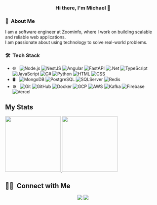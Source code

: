 
<h3 align="center">
Hi there, I'm Michael 👋
</h3>

### 🚀 &nbsp;About Me 

I am a software engineer at Zoominfo, where I work on building scalable and reliable web applications.</br>
I am passionate about using technology to solve real-world problems.

### 🛠 &nbsp;Tech Stack

- 🌐 &nbsp;
  ![Node.js](https://img.shields.io/badge/-Node.js-333333?style=flat&logo=node.js)
  ![NestJS](https://img.shields.io/badge/-NestJS-333333?style=flat&logo=nestjs)
  ![Angular](https://img.shields.io/badge/-Angular-333333?style=flat&logo=angular)
  ![FastAPI](https://img.shields.io/badge/-FastAPI-333333?style=flat&logo=fastapi)
  ![.Net](https://img.shields.io/badge/-Dotnet-333333?style=flat&logo=dotnet)
  ![TypeScript](https://img.shields.io/badge/-Typescript-333333?style=flat&logo=typescript)
  ![JavaScript](https://img.shields.io/badge/-JavaScript-333333?style=flat&logo=javascript)
  ![C#](https://img.shields.io/badge/-Csharp-333333?style=flat&logo=csharp)
  ![Python](https://img.shields.io/badge/-Python-333333?style=flat&logo=python)
  ![HTML](https://img.shields.io/badge/-HTML-333333?style=flat&logo=HTML5)
  ![CSS](https://img.shields.io/badge/-CSS-333333?style=flat&logo=CSS3&logoColor=1572B6)
- 🛢 &nbsp;
  ![MongoDB](https://img.shields.io/badge/-MongoDB-333333?style=flat&logo=mongodb)
  ![PostgreSQL](https://img.shields.io/badge/-PostgreSQL-333333?style=flat&logo=postgresql)
  ![SQLServer](https://img.shields.io/badge/-SqlServer-333333?style=flat&logo=microsoft-sql-server)
  ![Redis](https://img.shields.io/badge/-Redis-333333?style=flat&logo=redis)
- ⚙️ &nbsp;
  ![Git](https://img.shields.io/badge/-Git-333333?style=flat&logo=git)
  ![GitHub](https://img.shields.io/badge/-GitHub-333333?style=flat&logo=github)
  ![Docker](https://img.shields.io/badge/-Docker-333333?style=flat&logo=docker)
  ![GCP](https://img.shields.io/badge/-GCP-333333?style=flat&logo=googlecloud)
  ![AWS](https://img.shields.io/badge/-AWS-333333?style=flat&logo=amazonaws)
  ![Kafka](https://img.shields.io/badge/-Kafka-333333?style=flat&logo=apachekafka)
  ![Firebase](https://img.shields.io/badge/-Firebase-333333?style=flat&logo=firebase)
  ![Vercel](https://img.shields.io/badge/-Vercel-333333?style=flat&logo=vercel)


## My Stats
<p>
<a href="https://github.com/MichaelTolchinsky">
  <img height="180em" src="https://github-readme-stats.vercel.app/api?username=MichaelTolchinsky&show_icons=true&theme=react" />
  <img height="180em" src="https://github-readme-stats-eight-theta.vercel.app/api/top-langs/?username=MichaelTolchinsky&theme=react&layout=compact&langs_count=10&hide=scss,cmake,vue" />
</a>
</p>

##  🤝🏻 &nbsp;Connect with Me

<p align="center">
<a href="https://www.linkedin.com/in/michaeltol" target="_blank"><img src="https://img.shields.io/badge/-Michael%20Tolchinsky-0077B5?style=flat-square&logo=Linkedin&logoColor=white"/></a>
<a href="mailto:mishatolchinski@gamil.com" target="_blank"><img src="https://img.shields.io/badge/-mishatolchinski@gamil.com-D14836?style=flat-square&logo=Gmail&logoColor=white"/></a>
</p>

